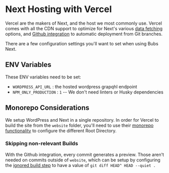 # Next Hosting with Vercel

Vercel are the makers of Next, and the host we most commonly use. Vercel comes with all the CDN support to optimize for Next's various [data fetching](https://nextjs.org/docs/basic-features/data-fetching) options, and [Github integration](https://vercel.com/docs/git/vercel-for-github) to automatic deployment from Git branches.

There are a few configuration settings you'll want to set when using Bubs Next.

## ENV Variables

These ENV variables need to be set:

- `WORDPRESS_API_URL` : the hosted wordpress grapqhl endpoint
- `NPM_ONLY_PRODUCTION` : `1` -- We don't need linters or Husky dependencies

## Monorepo Considerations

We setup WordPress and Next in a single repository. In order for Vercel to build the site from the `website` folder, you'll need to use their [monorepo functionality](https://vercel.com/blog/monorepos) to configure the different Root Directory.

### Skipping non-relevant Builds

With the Github integration, every commit generates a preview. Those aren't needed on commits outside of `website`, which can be setup by configuring the [ignored build step](https://vercel.com/docs/platform/projects#ignored-build-step) to have a value of `git diff HEAD^ HEAD --quiet .`
